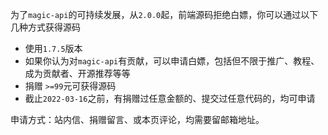 为了`magic-api`的可持续发展，从`2.0.0`起，前端源码拒绝白嫖，你可以通过以下几种方式获得源码

- 使用`1.7.5`版本
- 如果你认为对`magic-api`有贡献，可以申请白嫖，包括但不限于推广、教程、成为贡献者、开源推荐等等
- 捐赠 `>=99`元可获得源码
- 截止`2022-03-16`之前，有捐赠过任意金额的、提交过任意代码的，均可申请

申请方式：站内信、捐赠留言、或本页评论，均需要留邮箱地址。